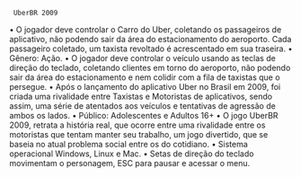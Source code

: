      UberBR 2009
•   O jogador deve controlar o Carro do Uber, coletando os passageiros de aplicativo, não podendo sair da área do estacionamento do aeroporto. Cada passageiro coletado, um taxista revoltado é acrescentado em sua traseira.
•   Gênero: Ação.
•   O jogador deve controlar o veículo usando as teclas de direção do teclado, coletando clientes em torno do aeroporto, não podendo sair da área do estacionamento e nem colidir com a fila de taxistas que o persegue.
•  Após o lançamento do aplicativo Uber no Brasil em 2009, foi criada uma rivalidade entre Taxistas e Motoristas de aplicativos, sendo assim, uma série de atentados aos veículos e tentativas de agressão de ambos os lados.
•  Público: Adolescentes e Adultos 16+
•  O jogo UberBR 2009, retrata a história real, que ocorre entre uma rivalidade entre os motoristas que tentam manter seu trabalho, um jogo divertido, que se baseia no atual problema social entre os do cotidiano.
•  Sistema operacional Windows, Linux e Mac.
•  Setas de direção do teclado movimentam o personagem, ESC para pausar e acessar o menu.
